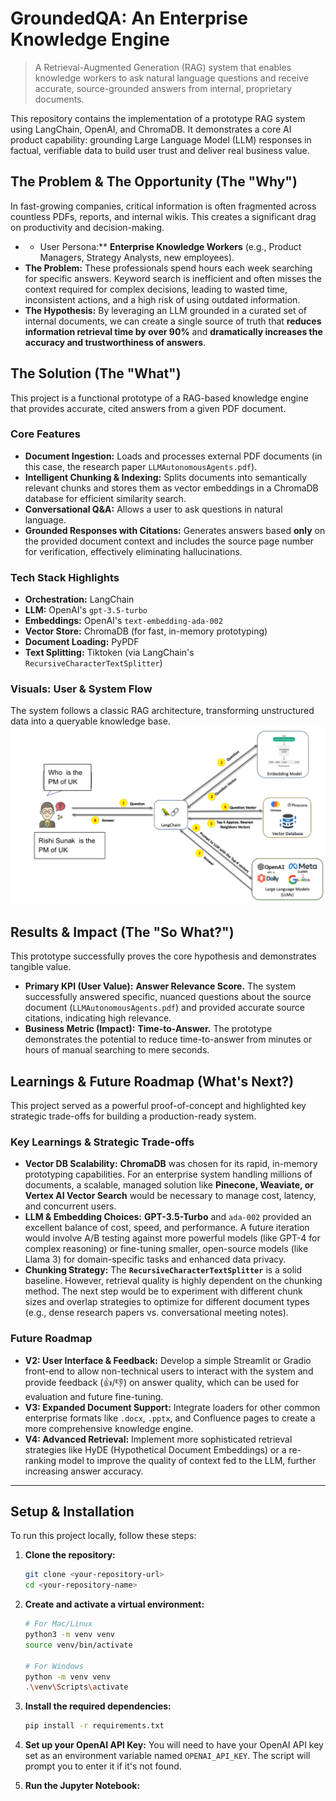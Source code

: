 # GroundedQA: An Enterprise Knowledge Engine

> A Retrieval-Augmented Generation (RAG) system that enables knowledge workers to ask natural language questions and receive accurate, source-grounded answers from internal, proprietary documents.

This repository contains the implementation of a prototype RAG system using LangChain, OpenAI, and ChromaDB. It demonstrates a core AI product capability: grounding Large Language Model (LLM) responses in factual, verifiable data to build user trust and deliver real business value.

## The Problem & The Opportunity (The "Why")

In fast-growing companies, critical information is often fragmented across countless PDFs, reports, and internal wikis. This creates a significant drag on productivity and decision-making.

*   * User Persona:** **Enterprise Knowledge Workers** (e.g., Product Managers, Strategy Analysts, new employees).
*   **The Problem:** These professionals spend hours each week searching for specific answers. Keyword search is inefficient and often misses the context required for complex decisions, leading to wasted time, inconsistent actions, and a high risk of using outdated information.
*   **The Hypothesis:** By leveraging an LLM grounded in a curated set of internal documents, we can create a single source of truth that **reduces information retrieval time by over 90%** and **dramatically increases the accuracy and trustworthiness of answers**.

## The Solution (The "What")

This project is a functional prototype of a RAG-based knowledge engine that provides accurate, cited answers from a given PDF document.

### Core Features
*   **Document Ingestion:** Loads and processes external PDF documents (in this case, the research paper `LLMAutonomousAgents.pdf`).
*   **Intelligent Chunking & Indexing:** Splits documents into semantically relevant chunks and stores them as vector embeddings in a ChromaDB database for efficient similarity search.
*   **Conversational Q&A:** Allows a user to ask questions in natural language.
*   **Grounded Responses with Citations:** Generates answers based **only** on the provided document context and includes the source page number for verification, effectively eliminating hallucinations.

### Tech Stack Highlights
*   **Orchestration:** LangChain
*   **LLM:** OpenAI's `gpt-3.5-turbo`
*   **Embeddings:** OpenAI's `text-embedding-ada-002`
*   **Vector Store:** ChromaDB (for fast, in-memory prototyping)
*   **Document Loading:** PyPDF
*   **Text Splitting:** Tiktoken (via LangChain's `RecursiveCharacterTextSplitter`)

### Visuals: User & System Flow

The system follows a classic RAG architecture, transforming unstructured data into a queryable knowledge base.
![RAG: User & System Flow](/images/rag.png)


## Results & Impact (The "So What?")

This prototype successfully proves the core hypothesis and demonstrates tangible value.

*   **Primary KPI (User Value):** **Answer Relevance Score.** The system successfully answered specific, nuanced questions about the source document (`LLMAutonomousAgents.pdf`) and provided accurate source citations, indicating high relevance.
*   **Business Metric (Impact):** **Time-to-Answer.** The prototype demonstrates the potential to reduce time-to-answer from minutes or hours of manual searching to mere seconds.

## Learnings & Future Roadmap (What's Next?)

This project served as a powerful proof-of-concept and highlighted key strategic trade-offs for building a production-ready system.

### Key Learnings & Strategic Trade-offs
*   **Vector DB Scalability:** **ChromaDB** was chosen for its rapid, in-memory prototyping capabilities. For an enterprise system handling millions of documents, a scalable, managed solution like **Pinecone, Weaviate, or Vertex AI Vector Search** would be necessary to manage cost, latency, and concurrent users.
*   **LLM & Embedding Choices:** **GPT-3.5-Turbo** and `ada-002` provided an excellent balance of cost, speed, and performance. A future iteration would involve A/B testing against more powerful models (like GPT-4 for complex reasoning) or fine-tuning smaller, open-source models (like Llama 3) for domain-specific tasks and enhanced data privacy.
*   **Chunking Strategy:** The **`RecursiveCharacterTextSplitter`** is a solid baseline. However, retrieval quality is highly dependent on the chunking method. The next step would be to experiment with different chunk sizes and overlap strategies to optimize for different document types (e.g., dense research papers vs. conversational meeting notes).

### Future Roadmap
*   **V2: User Interface & Feedback:** Develop a simple Streamlit or Gradio front-end to allow non-technical users to interact with the system and provide feedback (👍/👎) on answer quality, which can be used for evaluation and future fine-tuning.
*   **V3: Expanded Document Support:** Integrate loaders for other common enterprise formats like `.docx`, `.pptx`, and Confluence pages to create a more comprehensive knowledge engine.
*   **V4: Advanced Retrieval:** Implement more sophisticated retrieval strategies like HyDE (Hypothetical Document Embeddings) or a re-ranking model to improve the quality of context fed to the LLM, further increasing answer accuracy.

---

## Setup & Installation

To run this project locally, follow these steps:

1.  **Clone the repository:**
    ```bash
    git clone <your-repository-url>
    cd <your-repository-name>
    ```

2.  **Create and activate a virtual environment:**
    ```bash
    # For Mac/Linux
    python3 -m venv venv
    source venv/bin/activate

    # For Windows
    python -m venv venv
    .\venv\Scripts\activate
    ```

3.  **Install the required dependencies:**
    ```bash
    pip install -r requirements.txt
    ```

4.  **Set up your OpenAI API Key:**
    You will need to have your OpenAI API key set as an environment variable named `OPENAI_API_KEY`. The script will prompt you to enter it if it's not found.

5.  **Run the Jupyter Notebook:**
    